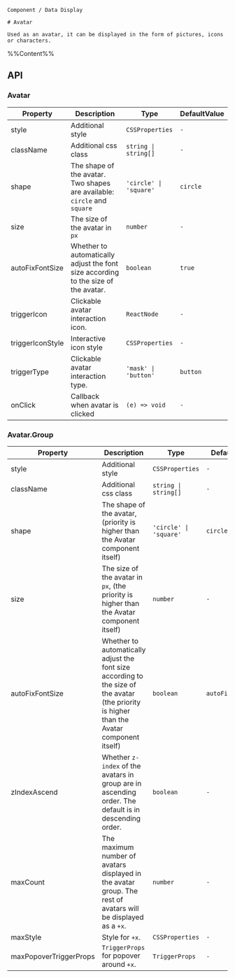 `````
Component / Data Display

# Avatar

Used as an avatar, it can be displayed in the form of pictures, icons or characters.
`````

%%Content%%

## API

### Avatar

|Property|Description|Type|DefaultValue|
|---|---|---|---|
|style|Additional style|`CSSProperties`|`-`|
|className|Additional css class|`string \| string[]`|`-`|
|shape|The shape of the avatar. Two shapes are available: `circle` and `square`|`'circle' \| 'square'`|`circle`|
|size|The size of the avatar in `px`|`number`|`-`|
|autoFixFontSize|Whether to automatically adjust the font size according to the size of the avatar.|`boolean`|`true`|
|triggerIcon|Clickable avatar interaction icon.|`ReactNode`|`-`|
|triggerIconStyle|Interactive icon style|`CSSProperties`|`-`|
|triggerType|Clickable avatar interaction type.|`'mask' \| 'button'`|`button`|
|onClick|Callback when avatar is clicked|`(e) => void`|`-`|

### Avatar.Group

|Property|Description|Type|DefaultValue|Version|
|---|---|---|---|---|
|style|Additional style|`CSSProperties`|`-`|-|
|className|Additional css class|`string \| string[]`|`-`|-|
|shape|The shape of the avatar, (priority is higher than the Avatar component itself)|`'circle' \| 'square'`|`circle`|-|
|size|The size of the avatar in `px`, (the priority is higher than the Avatar component itself)|`number`|`-`|-|
|autoFixFontSize|Whether to automatically adjust the font size according to the size of the avatar (the priority is higher than the Avatar component itself)|`boolean`|`autoFixFontSize`|-|
|zIndexAscend|Whether `z-index` of the avatars in group are in ascending order. The default is in descending order.|`boolean`|`-`|2.3.0|
|maxCount|The maximum number of avatars displayed in the avatar group. The rest of avatars will be displayed as a `+x`.|`number`|`-`|2.4.0|
|maxStyle|Style for `+x`.|`CSSProperties`|`-`|2.4.0|
|maxPopoverTriggerProps|`TriggerProps` for popover around `+x`.|`TriggerProps`|`-`|2.4.0|
